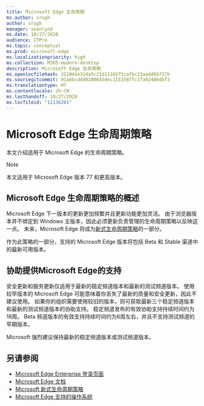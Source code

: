 ```yaml
---
title: Microsoft Edge 生命周期
ms.author: srugh
author: srugh
manager: seanlynd
ms.date: 10/27/2020
audience: ITPro
ms.topic: conceptual
ms.prod: microsoft-edge
ms.localizationpriority: high
ms.collection: M365-modern-desktop
description: Microsoft Edge 生命周期
ms.openlocfilehash: 311041e314a5c21d1110275cafbc23aadd6b737b
ms.sourcegitcommit: 91abbcdd4918065d4ec1151587fc1fa92486dbf3
ms.translationtype: HT
ms.contentlocale: zh-CN
ms.lasthandoff: 10/27/2020
ms.locfileid: "11136201"
---
```

# Microsoft Edge 生命周期策略

本文介绍适用于 Microsoft Edge 的生命周期策略。

> [!NOTE]
> 本文适用于 Microsoft Edge 版本 77 和更高版本。

## Microsoft Edge 生命周期策略的概述

Microsoft Edge 下一版本的更新更加频繁并且更新功能更加灵活。 由于浏览器版本并不绑定到 Windows 主版本，因此必须更新负责管理的生命周期策略以反映这一点。 未来，Microsoft Edge 将成为[新式生命周期策略](https://support.microsoft.com/help/30881/modern-lifecycle-policy)的一部分。

作为此策略的一部分，支持的 Microsoft Edge 版本将包括 Beta 和 Stable 渠道中的最新可用版本。

## 协助提供Microsoft Edge的支持
安全更新和服务更新仅适用于最新的稳定频道版本和最新的测试频道版本。 使用较早版本的 Microsoft Edge 可能意味着你丢失了最新的质量和安全更新，因此不建议使用。 如果你的组织需要使用较旧的版本，则可获取最新三个稳定频道版本和最新的测试频道版本的协助支持。  稳定频道发布的有效协助支持持续时间约为18周。 Beta 频道版本的有效支持持续时间约为6周左右，并且不支持测试频道的早期版本。

Microsoft 强烈建议保持最新的稳定频道版本或测试频道版本。



## 另请参阅

- [Microsoft Edge Enterprise 登录页面](https://aka.ms/EdgeEnterprise)
- [Microsoft Edge 文档](https://docs.microsoft.com/DeployEdge/)
- [Microsoft 新式生命周期策略](https://support.microsoft.com/help/30881/modern-lifecycle-policy)
- [Microsoft Edge 支持的操作系统](https://docs.microsoft.com/DeployEdge/microsoft-edge-supported-operating-systems)
